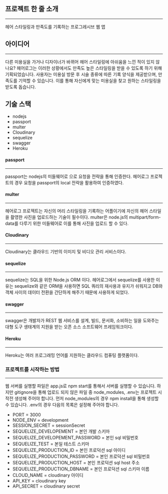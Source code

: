 ## 프로젝트 한 줄 소개
---
헤어 스타일링과 만족도를 기록하는 프로그레시브 웹 앱

## 아이디어
---
다른 미용실을 가거나 디자이너가 바뀌어 헤어 스타일링에 아쉬움을 느낀 적이 있지 않나요? 헤어로그는 이러한 상황에서도 만족도 높은 스타일링을 받을 수 있도록 하기 위해 기획되었습니다. 사용자는 미용실 방문 후 시술 종류에 따른 기록 양식을 제공받으며, 만족도를 기억할 수 있습니다. 이를 통해 자신에게 맞는 미용실을 찾고 원하는 스타일링을 받도록 돕습니다. 

## 기술 스택
- nodejs
 - passport
 - multer
 - Cloudinary
- sequelize
- swagger
- Heroku

#### passport
---
passport는 nodejs의 미들웨어로 으로 요청을 전략을 통해 인증한다.
헤어로그 프로젝트의 경우 요청을 passport의 local 전략을 활용하여 인증하였다.

#### multer
---
헤어로그 프로젝트는 자신의 머리 스타일링을 기록하는 어플이기에 자신의 헤어 스타일을 촬영한 사진을 업로드하는 기술이 필수이다.
multer은 node.js의 multipart/form-data를 다루기 위한 미들웨어로 이를 통해 사진을 업로드 할 수 있다.

#### Cloudinary
---
Cloudinary는 클라우드 기반의 이미지 및 비디오 관리 서비스이다.

#### sequelize
---
sequelize는 SQL을 위한 Node.js ORM 이다.
헤어로그에서 sequelize를 사용한 이유는 sequelize와 같은 ORM을 사용하면 SQL 쿼리의 재사용과 유지가 쉬워지고 DB와 객체 사이의 데이터 전환을 간단하게 해주기 때문에 사용하게 되었다.

#### swagger
---
swagger은 개발자가 REST 웹 서비스를 설계, 빌드, 문서화, 소비하는 일을 도와주는 대형 도구 생태계의 지원을 받는 오픈 소스 소프트웨어 프레임워크이다.

#### Heroku
---
Heroku는 여러 프로그래밍 언어를 지원하는 클라우드 컴퓨팅 플랫폼이다.

### 프로젝트를 시작하는 방법
---
웹 서버를 실행할 파일은 app.js로 npm start를 통해서 서버를 실행할 수 있습니다.
하지만 gitignore을 통해 업로드 되지 않은 파일 중 node_modules, .env는 프로젝트 시작전 생성해 주어야 합니다.
먼저 node_modules의 경우 npm install을 통해 생성할 수 있습니다.
.env의 경우 다음의 목록은 설정해 주어야 합니다.
* PORT = 3000
* NODE_ENV = development
* SESSION_SECRET = sessionSecret
* SEQUELIZE_DEVELOPEMENT = 본인 개발 스키마
* SEQUELIZE_DEVELOPEMENT_PASSWORD = 본인 sql 비밀번호
* SEQUELIZE_TEST = 본일 테스트 스키마
* SEQUELIZE_PRODUCTION_ID  = 본인 프로덕션 sql 아이디
* SEQUELIZE_PRODUCTION_PASSWORD = 본인 프로덕션 sql 비밀번호
* SEQUELIZE_PRODUCTION_HOST = 본인 프로덕션 sql host 주소
* SEQUELIZE_PRODUCTION_DBNAME = 본인 프로덕션 sql 스키마 이름
* CLOUD_NAME = cloudinary 아이디
* API_KEY = cloudinary key
* API_SECRET = cloudinary secret
